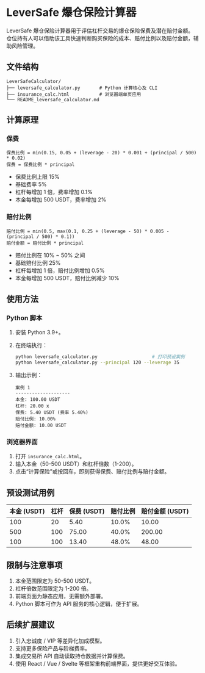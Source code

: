 # LeverSafe 爆仓保险计算器

LeverSafe 爆仓保险计算器用于评估杠杆交易的爆仓保险保费及潜在赔付金额。仓位持有人可以借助该工具快速判断购买保险的成本、赔付比例以及赔付金额，辅助风险管理。

## 文件结构

```
LeverSafeCalculator/
├── leversafe_calculator.py       # Python 计算核心及 CLI
├── insurance_calc.html           # 浏览器端单页应用
└── README_leversafe_calculator.md
```

## 计算原理

### 保费

```
保费比例 = min(0.15, 0.05 + (leverage - 20) * 0.001 + (principal / 500) * 0.02)
保费 = 保费比例 * principal
```

- 保费比例上限 15%
- 基础费率 5%
- 杠杆每增加 1 倍，费率增加 0.1%
- 本金每增加 500 USDT，费率增加 2%

### 赔付比例

```
赔付比例 = min(0.5, max(0.1, 0.25 + (leverage - 50) * 0.005 - (principal / 500) * 0.1))
赔付金额 = 赔付比例 * principal
```

- 赔付比例在 10% ~ 50% 之间
- 基础赔付比例 25%
- 杠杆每增加 1 倍，赔付比例增加 0.5%
- 本金每增加 500 USDT，赔付比例减少 10%

## 使用方法

### Python 脚本

1. 安装 Python 3.9+。
2. 在终端执行：

   ```bash
   python leversafe_calculator.py                    # 打印预设案例
   python leversafe_calculator.py --principal 120 --leverage 35
   ```

3. 输出示例：

   ```
   案例 1
   --------------------
   本金: 100.00 USDT
   杠杆: 20.00 x
   保费: 5.40 USDT (费率 5.40%)
   赔付比例: 10.00%
   赔付金额: 10.00 USDT
   ```

### 浏览器界面

1. 打开 `insurance_calc.html`。
2. 输入本金（50-500 USDT）和杠杆倍数（1-200）。
3. 点击“计算保险”或按回车，即刻获得保费、赔付比例与赔付金额。

## 预设测试用例

| 本金 (USDT) | 杠杆 | 保费 (USDT) | 赔付比例 | 赔付金额 (USDT) |
|-------------|------|-------------|----------|------------------|
| 100         | 20   | 5.40        | 10.0%    | 10.00            |
| 500         | 100  | 75.00       | 40.0%    | 200.00           |
| 100         | 100  | 13.40       | 48.0%    | 48.00            |

## 限制与注意事项

1. 本金范围限定为 50-500 USDT。
2. 杠杆倍数范围限定为 1-200 倍。
3. 前端页面为静态应用，无需额外部署。
4. Python 脚本可作为 API 服务的核心逻辑，便于扩展。

## 后续扩展建议

1. 引入忠诚度 / VIP 等差异化加成模型。
2. 支持更多保险产品与阶梯费率。
3. 集成交易所 API 自动读取持仓数据并计算保费。
4. 使用 React / Vue / Svelte 等框架重构前端界面，提供更好交互体验。

